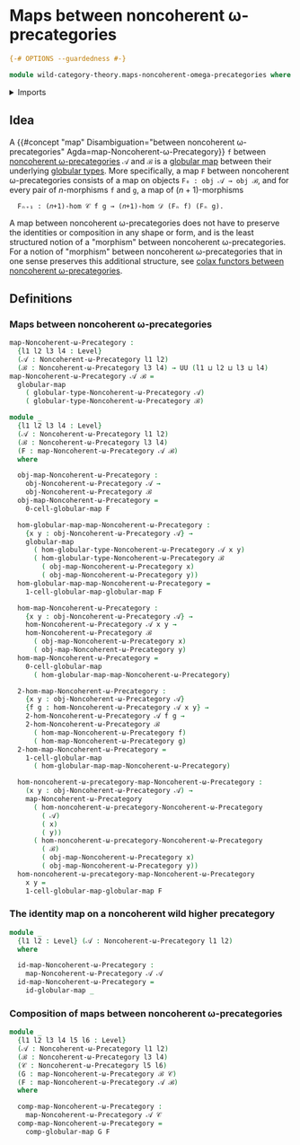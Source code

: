 # Maps between noncoherent ω-precategories

```agda
{-# OPTIONS --guardedness #-}

module wild-category-theory.maps-noncoherent-omega-precategories where
```

<details><summary>Imports</summary>

```agda
open import foundation.dependent-pair-types
open import foundation.function-types
open import foundation.identity-types
open import foundation.universe-levels

open import globular-types.globular-maps
open import globular-types.globular-types

open import wild-category-theory.noncoherent-omega-precategories
```

</details>

## Idea

A
{{#concept "map" Disambiguation="between noncoherent ω-precategories" Agda=map-Noncoherent-ω-Precategory}}
`f` between
[noncoherent ω-precategories](wild-category-theory.noncoherent-omega-precategories.md)
`𝒜` and `ℬ` is a [globular map](globular-types.globular-maps.md) between their
underlying [globular types](globular-types.globular-types.md). More
specifically, a map `F` between noncoherent ω-precategories consists of a map on
objects `F₀ : obj 𝒜 → obj ℬ`, and for every pair of $n$-morphisms `f` and `g`, a
map of $(n+1)$-morphisms

```text
  Fₙ₊₁ : (𝑛+1)-hom 𝒞 f g → (𝑛+1)-hom 𝒟 (Fₙ f) (Fₙ g).
```

A map between noncoherent ω-precategories does not have to preserve the
identities or composition in any shape or form, and is the least structured
notion of a "morphism" between noncoherent ω-precategories. For a notion of
"morphism" between noncoherent ω-precategories that in one sense preserves this
additional structure, see
[colax functors between noncoherent ω-precategories](wild-category-theory.colax-functors-noncoherent-omega-precategories.md).

## Definitions

### Maps between noncoherent ω-precategories

```agda
map-Noncoherent-ω-Precategory :
  {l1 l2 l3 l4 : Level}
  (𝒜 : Noncoherent-ω-Precategory l1 l2)
  (ℬ : Noncoherent-ω-Precategory l3 l4) → UU (l1 ⊔ l2 ⊔ l3 ⊔ l4)
map-Noncoherent-ω-Precategory 𝒜 ℬ =
  globular-map
    ( globular-type-Noncoherent-ω-Precategory 𝒜)
    ( globular-type-Noncoherent-ω-Precategory ℬ)

module _
  {l1 l2 l3 l4 : Level}
  (𝒜 : Noncoherent-ω-Precategory l1 l2)
  (ℬ : Noncoherent-ω-Precategory l3 l4)
  (F : map-Noncoherent-ω-Precategory 𝒜 ℬ)
  where

  obj-map-Noncoherent-ω-Precategory :
    obj-Noncoherent-ω-Precategory 𝒜 →
    obj-Noncoherent-ω-Precategory ℬ
  obj-map-Noncoherent-ω-Precategory =
    0-cell-globular-map F

  hom-globular-map-map-Noncoherent-ω-Precategory :
    {x y : obj-Noncoherent-ω-Precategory 𝒜} →
    globular-map
      ( hom-globular-type-Noncoherent-ω-Precategory 𝒜 x y)
      ( hom-globular-type-Noncoherent-ω-Precategory ℬ
        ( obj-map-Noncoherent-ω-Precategory x)
        ( obj-map-Noncoherent-ω-Precategory y))
  hom-globular-map-map-Noncoherent-ω-Precategory =
    1-cell-globular-map-globular-map F

  hom-map-Noncoherent-ω-Precategory :
    {x y : obj-Noncoherent-ω-Precategory 𝒜} →
    hom-Noncoherent-ω-Precategory 𝒜 x y →
    hom-Noncoherent-ω-Precategory ℬ
      ( obj-map-Noncoherent-ω-Precategory x)
      ( obj-map-Noncoherent-ω-Precategory y)
  hom-map-Noncoherent-ω-Precategory =
    0-cell-globular-map
      ( hom-globular-map-map-Noncoherent-ω-Precategory)

  2-hom-map-Noncoherent-ω-Precategory :
    {x y : obj-Noncoherent-ω-Precategory 𝒜}
    {f g : hom-Noncoherent-ω-Precategory 𝒜 x y} →
    2-hom-Noncoherent-ω-Precategory 𝒜 f g →
    2-hom-Noncoherent-ω-Precategory ℬ
      ( hom-map-Noncoherent-ω-Precategory f)
      ( hom-map-Noncoherent-ω-Precategory g)
  2-hom-map-Noncoherent-ω-Precategory =
    1-cell-globular-map
      ( hom-globular-map-map-Noncoherent-ω-Precategory)

  hom-noncoherent-ω-precategory-map-Noncoherent-ω-Precategory :
    (x y : obj-Noncoherent-ω-Precategory 𝒜) →
    map-Noncoherent-ω-Precategory
      ( hom-noncoherent-ω-precategory-Noncoherent-ω-Precategory
        ( 𝒜)
        ( x)
        ( y))
      ( hom-noncoherent-ω-precategory-Noncoherent-ω-Precategory
        ( ℬ)
        ( obj-map-Noncoherent-ω-Precategory x)
        ( obj-map-Noncoherent-ω-Precategory y))
  hom-noncoherent-ω-precategory-map-Noncoherent-ω-Precategory
    x y =
    1-cell-globular-map-globular-map F
```

### The identity map on a noncoherent wild higher precategory

```agda
module _
  {l1 l2 : Level} (𝒜 : Noncoherent-ω-Precategory l1 l2)
  where

  id-map-Noncoherent-ω-Precategory :
    map-Noncoherent-ω-Precategory 𝒜 𝒜
  id-map-Noncoherent-ω-Precategory =
    id-globular-map _
```

### Composition of maps between noncoherent ω-precategories

```agda
module _
  {l1 l2 l3 l4 l5 l6 : Level}
  (𝒜 : Noncoherent-ω-Precategory l1 l2)
  (ℬ : Noncoherent-ω-Precategory l3 l4)
  (𝒞 : Noncoherent-ω-Precategory l5 l6)
  (G : map-Noncoherent-ω-Precategory ℬ 𝒞)
  (F : map-Noncoherent-ω-Precategory 𝒜 ℬ)
  where

  comp-map-Noncoherent-ω-Precategory :
    map-Noncoherent-ω-Precategory 𝒜 𝒞
  comp-map-Noncoherent-ω-Precategory =
    comp-globular-map G F
```
